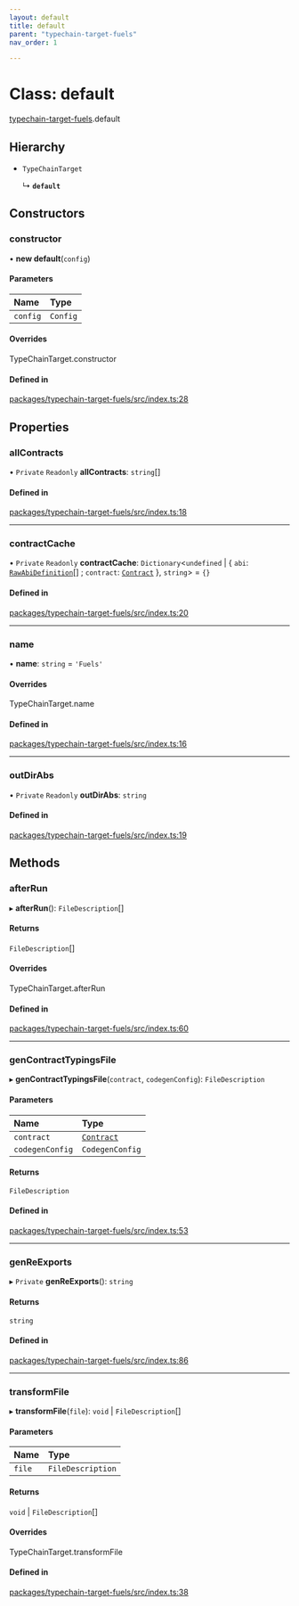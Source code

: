 ```yaml
---
layout: default
title: default
parent: "typechain-target-fuels"
nav_order: 1

---
```


# Class: default

[typechain-target-fuels](../index.md).default

## Hierarchy

- `TypeChainTarget`

  ↳ **`default`**

## Constructors

### constructor

• **new default**(`config`)

#### Parameters

| Name | Type |
| :------ | :------ |
| `config` | `Config` |

#### Overrides

TypeChainTarget.constructor

#### Defined in

[packages/typechain-target-fuels/src/index.ts:28](https://github.com/FuelLabs/fuels-ts/blob/master/packages/typechain-target-fuels/src/index.ts#L28)

## Properties

### allContracts

• `Private` `Readonly` **allContracts**: `string`[]

#### Defined in

[packages/typechain-target-fuels/src/index.ts:18](https://github.com/FuelLabs/fuels-ts/blob/master/packages/typechain-target-fuels/src/index.ts#L18)

___

### contractCache

• `Private` `Readonly` **contractCache**: `Dictionary`<`undefined` \| { `abi`: [`RawAbiDefinition`](../interfaces/internal-RawAbiDefinition.md)[] ; `contract`: [`Contract`](../../fuel-ts-contract/classes/Contract.md)  }, `string`\> = `{}`

#### Defined in

[packages/typechain-target-fuels/src/index.ts:20](https://github.com/FuelLabs/fuels-ts/blob/master/packages/typechain-target-fuels/src/index.ts#L20)

___

### name

• **name**: `string` = `'Fuels'`

#### Overrides

TypeChainTarget.name

#### Defined in

[packages/typechain-target-fuels/src/index.ts:16](https://github.com/FuelLabs/fuels-ts/blob/master/packages/typechain-target-fuels/src/index.ts#L16)

___

### outDirAbs

• `Private` `Readonly` **outDirAbs**: `string`

#### Defined in

[packages/typechain-target-fuels/src/index.ts:19](https://github.com/FuelLabs/fuels-ts/blob/master/packages/typechain-target-fuels/src/index.ts#L19)

## Methods

### afterRun

▸ **afterRun**(): `FileDescription`[]

#### Returns

`FileDescription`[]

#### Overrides

TypeChainTarget.afterRun

#### Defined in

[packages/typechain-target-fuels/src/index.ts:60](https://github.com/FuelLabs/fuels-ts/blob/master/packages/typechain-target-fuels/src/index.ts#L60)

___

### genContractTypingsFile

▸ **genContractTypingsFile**(`contract`, `codegenConfig`): `FileDescription`

#### Parameters

| Name | Type |
| :------ | :------ |
| `contract` | [`Contract`](../../fuel-ts-contract/classes/Contract.md) |
| `codegenConfig` | `CodegenConfig` |

#### Returns

`FileDescription`

#### Defined in

[packages/typechain-target-fuels/src/index.ts:53](https://github.com/FuelLabs/fuels-ts/blob/master/packages/typechain-target-fuels/src/index.ts#L53)

___

### genReExports

▸ `Private` **genReExports**(): `string`

#### Returns

`string`

#### Defined in

[packages/typechain-target-fuels/src/index.ts:86](https://github.com/FuelLabs/fuels-ts/blob/master/packages/typechain-target-fuels/src/index.ts#L86)

___

### transformFile

▸ **transformFile**(`file`): `void` \| `FileDescription`[]

#### Parameters

| Name | Type |
| :------ | :------ |
| `file` | `FileDescription` |

#### Returns

`void` \| `FileDescription`[]

#### Overrides

TypeChainTarget.transformFile

#### Defined in

[packages/typechain-target-fuels/src/index.ts:38](https://github.com/FuelLabs/fuels-ts/blob/master/packages/typechain-target-fuels/src/index.ts#L38)
